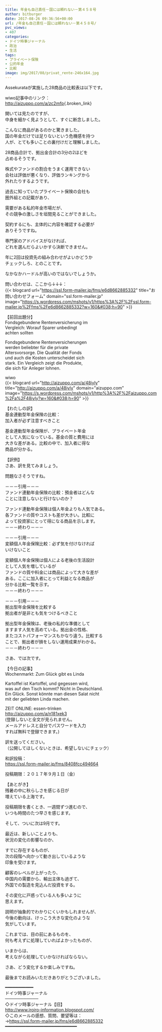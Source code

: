 ```yaml
---
title: 年金も自己責任－国には頼れない－第４５８号
author: bitburger
date: 2017-08-26 09:36:56+00:00
url: /年金も自己責任－国には頼れない－第４５８号/
pvc_views:
- 407
categories:
- ドイツ時事ジャーナル
- 政治
- 生活
tags:
- プライベート保険
- 公的年金
- 比較
image: img/2017/08/privat_rente-246x164.jpg
---
```

Assekurataが実施した28商品の比較表は以下です。  
  
wiwo記事中のリンク：  
<http://aizuppo.com/a/zc2mfp>{.broken_link}  
  
開いては見たのですが、  
中身を細かく見ようとして、すぐに断念しました。  
  
こんなに商品があるのかと驚きました。  
国の年金だけでは足りないという危機感を持つ  
人が、とても多いことの裏付けだと理解しました。  
  
28商品合計で、拠出金合計の3分の2ほどを  
占めるそうです。  
  
株式やファンドの割合をうまく運用できない  
会社は評価が悪くなり、評価ランキングから  
外れたりするようです。 

過去に知っていたプライベート保険の会社も  
圏外組との記載があり、  
  
需要がある私的年金市場だが、  
その競争の激しさを垣間見ることができました。  
  
契約するにも、主体的に内容を確認する必要が  
ありそうですね。  
  
専門家のアドバイスがなければ、  
どれを選んだらよいかすら決断できません。  
  
年に2回は投資先の組み合わせがよいかどうか  
チェックしろ、とのことです。  
  
なかなかハードルが高いのではないでしょうか。  
  
問い合わせは、ここから↓↓↓：  
{{< blogcard url="https://ssl.form-mailer.jp/fms/e6d8662885332" title="&#12362;&#21839;&#12356;&#21512;&#12431;&#12379;&#12501;&#12457;&#12540;&#12512;" domain="ssl.form-mailer.jp" image="https://s.wordpress.com/mshots/v1/https%3A%2F%2Fssl.form-mailer.jp%2Ffms%2Fe6d8662885332?w=160&#038;h=90" >}} 

【前回出題分】  
Fondsgebundene Rentenversicherung im  
Vergleich: Worauf Sparer unbedingt  
achten sollten  
  
Fondsgebundene Rentenversicherungen  
werden beliebter für die private  
Altersvorsorge. Die Qualität der Fonds  
und auch die Kosten unterscheidet sich  
stark. Ein Vergleich zeigt die Produkte,  
die sich für Anleger lohnen.  
  
wiwo  
{{< blogcard url="http://aizuppo.com/a/48iyly" title="http://aizuppo.com/a/48iyly" domain="aizuppo.com" image="https://s.wordpress.com/mshots/v1/http%3A%2F%2Faizuppo.com%2Fa%2F48iyly?w=160&#038;h=90" >}} 

【わたしの訳】  
基金連動型年金保険の比較：  
加入者が必ず注意すべきこと  
  
基金連動型年金保険が、プライベート年金  
として人気になっている。基金の質と費用には  
大きな差がある。比較の中で、加入者に得な  
商品が分かる。 

【訳例】  
さあ、訳を見てみましょう。  
  
問題なさそうですね。 

－－－引用－－－  
ファンド連動年金保険の比較：預金者はどんな  
ことに注意しないと行けないのか？  
  
ファンド連動年金保険は個人年金よりも人気である。  
各ファンドの質やコストも差が大きい。比較に  
よって投資家にとって得になる商品を示します。  
－－－終わり－－－ 

－－－引用－－－  
変額個人年金保険比較：必ず気を付けなければ  
いけないこと  
  
変額個人年金保険は個人による老後の生活設計  
として人気を増しているが  
ファンドの質や料金には商品によって大きな差が  
ある。ここに加入者にとって利益となる商品が  
分かる比較一覧を示す。  
－－－終わり－－－ 

－－－引用－－－  
拠出型年金保険を比較する  
拠出者が是非とも気をつけるべきこと  
  
拠出型年金保険は、老後の私的な準備として  
ますます人気を高めている。拠出金の性格、  
またコストパフォーマンスもかなり違う。比較する  
ことで、拠出者が損をしない運用成果がわかる。  
－－－終わり－－－ 

さあ、では次です。  
  
【今日の記事】  
Wochenmarkt: Zum Glück gibt es Linda  
  
Kartoffel ist Kartoffel, und gegessen wird,  
was auf den Tisch kommt? Nicht in Deutschland.  
Ein Glück. Sonst könnte man diesen Salat nicht  
mit der geliebten Linda machen.  
  
ZEIT ONLINE: essen-trinken  
<http://aizuppo.com/a/n181xek3>  
(登録しないと全文が見られません。  
メールアドレスと自分でパスワードを入力  
すれば無料で登録できます。) 

訳を送ってください。  
（公開してほしくないときは、希望しないにチェック）  
  
和訳投稿：  
 <https://ssl.form-mailer.jp/fms/8408fcc494664>  
  
投稿期限：２０１７年９月１日（金） 

【あとがき】  
残暑の中に秋らしさを感じる日が  
増えている上海です。  
  
投稿期限を書くとき、一週間ずつ進むので、  
いつも時間のたつ早さを感じます。  
  
そして、ついに次は9月です。  
  
最近は、新しいことよりも、  
状況の変化の影響なのか、  
  
すでに存在するものが、  
次の段階へ向かって動き出しているような  
印象を受けます。  
  
顧客のレベルが上がったり、  
中国内の需要から、輸出主体も過ぎて、  
外国での製造を見込んだ投資をする。  
  
その変化に戸惑っている人も多いように  
思えます。  
  
説明が抽象的でわかりにくいかもしれませんが、  
今後の動向は、けっこう大きな変化のような  
気がしています。  
  
これまでは、目の前にあるものを、  
何も考えずに処理していればよかったものが、  
  
いまからは、  
考えながら処理していかなければならない。  
  
さあ、どう変化するか楽しみですね。  
  
最後までお読みいただきありがとうございました。 

━━━━━━━━━━━  
ドイツ時事ジャーナル  
───────────  
◇ドイツ時事ジャーナル【旧】  
<http://www.iroiro-information.blogspot.com/>  
◇このメールの感想、質問、要望等は：  
-><https://ssl.form-mailer.jp/fms/e6d8662885332>  
━━━━━━━━━━━━━━━━━━━━━━━━━━━━